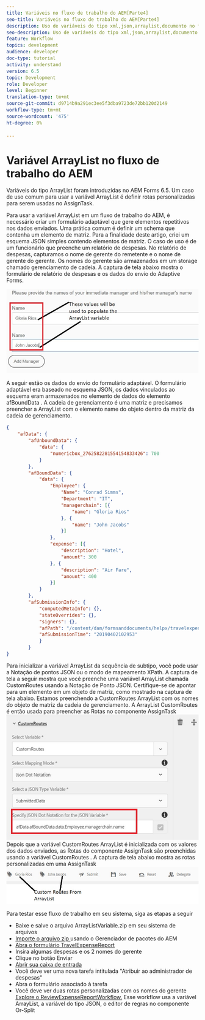 ```yaml
---
title: Variáveis no fluxo de trabalho do AEM[Parte4]
seo-title: Variáveis no fluxo de trabalho do AEM[Parte4]
description: Uso de variáveis do tipo xml,json,arraylist,documento no fluxo de trabalho do aem
seo-description: Uso de variáveis do tipo xml,json,arraylist,documento no fluxo de trabalho do aem
feature: Workflow
topics: development
audience: developer
doc-type: tutorial
activity: understand
version: 6.5
topic: Development
role: Developer
level: Beginner
translation-type: tm+mt
source-git-commit: d9714b9a291ec3ee5f3dba9723de72bb120d2149
workflow-type: tm+mt
source-wordcount: '475'
ht-degree: 0%

---
```



# Variável ArrayList no fluxo de trabalho do AEM

Variáveis do tipo ArrayList foram introduzidas no AEM Forms 6.5. Um caso de uso comum para usar a variável ArrayList é definir rotas personalizadas para serem usadas no AssignTask.

Para usar a variável ArrayList em um fluxo de trabalho do AEM, é necessário criar um formulário adaptável que gere elementos repetitivos nos dados enviados. Uma prática comum é definir um schema que contenha um elemento de matriz. Para a finalidade deste artigo, criei um esquema JSON simples contendo elementos de matriz. O caso de uso é de um funcionário que preenche um relatório de despesas. No relatório de despesas, capturamos o nome de gerente do remetente e o nome de gerente do gerente. Os nomes do gerente são armazenados em um storage chamado gerenciamento de cadeia. A captura de tela abaixo mostra o formulário de relatório de despesas e os dados do envio do Adaptive Forms.

![custsereport](assets/expensereport.jpg)

A seguir estão os dados do envio do formulário adaptável. O formulário adaptável era baseado no esquema JSON, os dados vinculados ao esquema eram armazenados no elemento de dados do elemento afBoundData . A cadeia de gerenciamento é uma matriz e precisamos preencher a ArrayList com o elemento name do objeto dentro da matriz da cadeia de gerenciamento.

```json
{
    "afData": {
        "afUnboundData": {
            "data": {
                "numericbox_2762582281554154833426": 700
            }
        },
        "afBoundData": {
            "data": {
                "Employee": {
                    "Name": "Conrad Simms",
                    "Department": "IT",
                    "managerchain": [{
                        "name": "Gloria Rios"
                    }, {
                        "name": "John Jacobs"
                    }]
                },
                "expense": [{
                    "description": "Hotel",
                    "amount": 300
                }, {
                    "description": "Air Fare",
                    "amount": 400
                }]
            }
        },
        "afSubmissionInfo": {
            "computedMetaInfo": {},
            "stateOverrides": {},
            "signers": {},
            "afPath": "/content/dam/formsanddocuments/helpx/travelexpensereport",
            "afSubmissionTime": "20190402102953"
            }
        }
}
```

Para inicializar a variável ArrayList da sequência de subtipo, você pode usar a Notação de pontos JSON ou o modo de mapeamento XPath. A captura de tela a seguir mostra que você preenche uma variável ArrayList chamada CustomRoutes usando a Notação de Ponto JSON. Certifique-se de apontar para um elemento em um objeto de matriz, como mostrado na captura de tela abaixo. Estamos preenchendo a CustomRoutes ArrayList com os nomes do objeto de matriz da cadeia de gerenciamento.
A ArrayList CustomRoutes é então usada para preencher as Rotas no componente AssignTask
![customroute](assets/arraylist.jpg)
Depois que a variável CustomRoutes ArrayList é inicializada com os valores dos dados enviados, as Rotas do componente AssignTask são preenchidas usando a variável CustomRoutes . A captura de tela abaixo mostra as rotas personalizadas em uma AssignTask
![asingtask](assets/customactions.jpg)

Para testar esse fluxo de trabalho em seu sistema, siga as etapas a seguir

* Baixe e salve o arquivo ArrayListVariable.zip em seu sistema de arquivos
* [Importe o arquivo zip ](assets/arraylistvariable.zip) usando o Gerenciador de pacotes do AEM
* [Abra o formulário TravelExpenseReport](http://localhost:4502/content/dam/formsanddocuments/helpx/travelexpensereport/jcr:content?wcmmode=disabled)
* Insira algumas despesas e os 2 nomes do gerente
* Clique no botão Enviar
* [Abrir sua caixa de entrada](http://localhost:4502/aem/inbox)
* Você deve ver uma nova tarefa intitulada &quot;Atribuir ao administrador de despesas&quot;
* Abra o formulário associado à tarefa
* Você deve ver duas rotas personalizadas com os nomes do gerente
   [Explore o ReviewExpenseReportWorkflow.](http://localhost:4502/editor.html/conf/global/settings/workflow/models/ReviewExpenseReport.html) Esse workflow usa a variável ArrayList, a variável do tipo JSON, o editor de regras no componente Or-Split
